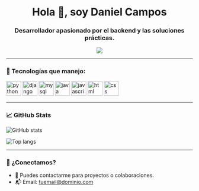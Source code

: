 <h1 align="center">Hola 👋, soy Daniel Campos</h1>
<h3 align="center">Desarrollador apasionado por el backend y las soluciones prácticas.</h3>

<p align="center">
  <img src="https://readme-typing-svg.herokuapp.com?center=true&vCenter=true&lines=Pythonista🐍+con+toque+de+Django🕊️;Fan+de+Java☕+y+MySQL🧠;Frontend+con+HTML+%26+CSS🎨+y+JS⚡;Siempre+aprendiendo+cosas+nuevas+🧑‍💻" />
</p>

---

### 🚀 Tecnologías que manejo:

<p align="left">
  <img src="https://cdn.jsdelivr.net/gh/devicons/devicon/icons/python/python-original.svg" width="40" alt="python" />
  <img src="https://cdn.jsdelivr.net/gh/devicons/devicon/icons/django/django-plain.svg" width="40" alt="django" />
  <img src="https://cdn.jsdelivr.net/gh/devicons/devicon/icons/mysql/mysql-original.svg" width="40" alt="mysql" />
  <img src="https://cdn.jsdelivr.net/gh/devicons/devicon/icons/java/java-original.svg" width="40" alt="java" />
  <img src="https://cdn.jsdelivr.net/gh/devicons/devicon/icons/javascript/javascript-original.svg" width="40" alt="javascript" />
  <img src="https://cdn.jsdelivr.net/gh/devicons/devicon/icons/html5/html5-original.svg" width="40" alt="html" />
  <img src="https://cdn.jsdelivr.net/gh/devicons/devicon/icons/css3/css3-original.svg" width="40" alt="css" />
</p>

---

### 📈 GitHub Stats

<p align="left">
  <img src="https://github-readme-stats.vercel.app/api?username=DanielCamposDev&show_icons=true&theme=radical" alt="GitHub stats" />
</p>

<p align="left">
  <img src="https://github-readme-stats.vercel.app/api/top-langs/?username=DanielCamposDev&layout=compact&theme=radical" alt="Top langs" />
</p>

---

### 🤝 ¿Conectamos?

- 💼 Puedes contactarme para proyectos o colaboraciones.
- 📬 Email: [tuemail@dominio.com](mailto:daniel_chat@live.com)
